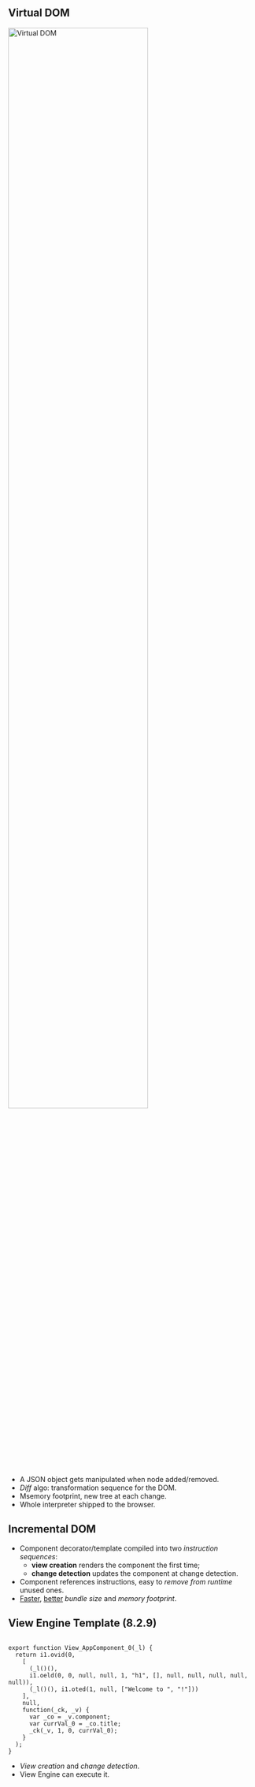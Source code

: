 ## Virtual DOM

<img src="images/virtual-dom.png" alt="Virtual DOM" width="75%"/>

- A JSON object gets manipulated when node added/removed.
- *Diff* algo: transformation sequence for the DOM.
- Msemory footprint, new tree at each change.
- Whole interpreter shipped to the browser.


## Incremental DOM

- Component decorator/template compiled into two *instruction sequences*:
  - **view creation** renders the component the first time;
  - **change detection** updates the component at change detection.
- Component references instructions, easy to *remove from runtime* unused ones.
- [Faster](http://google.github.io/incremental-dom/#why-incremental-dom), [better](https://medium.com/google-developers/introducing-incremental-dom-e98f79ce2c5f) *bundle size* and *memory footprint*.


## View Engine Template (8.2.9)

<pre><code class="hljs" data-line-numbers="3-6,9-13" data-trim data-noescape>
export function View_AppComponent_0(_l) {
  return i1.ovid(0,
    [
      (_l()(),
      i1.oeld(0, 0, null, null, 1, "h1", [], null, null, null, null, null)),
      (_l()(), i1.oted(1, null, ["Welcome to ", "!"]))
    ],
    null,
    function(_ck, _v) {
      var _co = _v.component;
      var currVal_0 = _co.title;
      _ck(_v, 1, 0, currVal_0);
    }
  );
}
</code></pre>

- *View creation* and *change detection*.
- View Engine can execute it.


